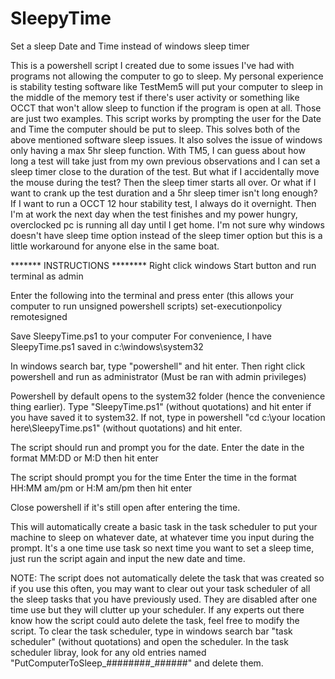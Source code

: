 # SleepyTime
Set a sleep Date and Time instead of windows sleep timer

This is a powershell script I created due to some issues I've had with programs not allowing the computer to go to sleep. My personal experience is stability testing software like TestMem5 will put your computer to sleep in the middle of the memory test if there's user activity or something like OCCT that won't allow sleep to function if the program is open at all. Those are just two examples. This script works by prompting the user for the Date and Time the computer should be put to sleep. This solves both of the above mentioned software sleep issues. It also solves the issue of windows only having a max 5hr sleep function. With TM5, I can guess about how long a test will take just from my own previous observations and I can set a sleep timer close to the duration of the test. But what if I accidentally move the mouse during the test? Then the sleep timer starts all over. Or what if I want to crank up the test duration and a 5hr sleep timer isn't long enough? If I want to run a OCCT 12 hour stability test, I always do it overnight. Then I'm at work the next day when the test finishes and my power hungry, overclocked pc is running all day until I get home. I'm not sure why windows doesn't have sleep time option instead of the sleep timer option but this is a little workaround for anyone else in the same boat. 




******* INSTRUCTIONS ********
Right click windows Start button and run terminal as admin

Enter the following into the terminal and press enter (this allows your computer to run unsigned powershell scripts)
set-executionpolicy remotesigned

Save SleepyTime.ps1 to your computer
For convenience, I have SleepyTime.ps1 saved in c:\windows\system32

In windows search bar, type "powershell" and hit enter. Then right click powershell and run as administrator (Must be ran with admin privileges)

Powershell by default opens to the system32 folder (hence the convenience thing earlier). Type "SleepyTime.ps1" (without quotations) and hit enter if you have saved it to system32. If not, type in powershell "cd c:\your location here\SleepyTime.ps1" (without quotations) and hit enter. 

The script should run and prompt you for the date.
Enter the date in the format MM:DD or M:D then hit enter

The script should prompt you for the time
Enter the time in the format HH:MM am/pm or H:M am/pm then hit enter

Close powershell if it's still open after entering the time. 

This will automatically create a basic task in the task scheduler to put your machine to sleep on whatever date, at whatever time you input during the prompt.
It's a one time use task so next time you want to set a sleep time, just run the script again and input the new date and time. 

NOTE: The script does not automatically delete the task that was created so if you use this often, you may want to clear out your task scheduler of all the sleep tasks that you have previously used. 
They are disabled after one time use but they will clutter up your scheduler. If any experts out there know how the script could auto delete the task, feel free to modify the script. 
To clear the task scheduler, type in windows search bar "task scheduler" (without quotations) and open the scheduler. In the task scheduler libray, look for any old entries named "PutComputerToSleep_########_######" and delete them.
